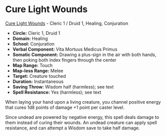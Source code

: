 # Cure Light Wounds

[Cure Light Wounds](/Magic/C/CureLightWounds.md) - Cleric 1 / Druid 1, Healing, Conjuration

- **Circle:** Cleric 1, Druid 1
- **Domain:** Healing
- **School:** Conjuration
- **Verbal Component:** Vita Mortuus Medicus Primus
- **Somatic Component:** Drawing a plus-sign in the air with both hands, then poking both index fingers through the center
- **Map Range:** Touch
- **Map-less Range:** Melee
- **Target:** Creature touched
- **Duration:** Instantaneous
- **Saving Throw:** Wisdom half (harmless); see text
- **Spell Resistance:** Yes (harmless); see text

When laying your hand upon a living creature, you channel positive energy that cures 1d8 points of damage +1 point per caster level.

Since undead are powered by negative energy, this spell deals damage to them instead of curing their wounds. An undead creature can apply spell resistance, and can attempt a Wisdom save to take half damage.
